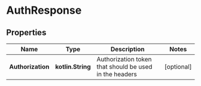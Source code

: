 
# AuthResponse

## Properties
Name | Type | Description | Notes
------------ | ------------- | ------------- | -------------
**Authorization** | **kotlin.String** | Authorization token that should be used in the headers |  [optional]



